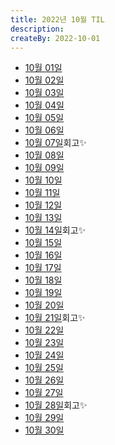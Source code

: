 ```yaml
---
title: 2022년 10월 TIL
description: 
createBy: 2022-10-01
---
```


- [10월 01일](./20221001.md)
- [10월 02일](./20221002.md)
- [10월 03일](./20221003.md)
- [10월 04일](./20221004.md)
- [10월 05일](./20221005.md)
- [10월 06일](./20221006.md)
- [10월 07일](./20221007.md)회고✨
- [10월 08일](./20221008.md)
- [10월 09일](./20221009.md)
- [10월 10일](./20221010.md)
- [10월 11일](./20221011.md)
- [10월 12일](./20221012.md)
- [10월 13일](./20221013.md)
- [10월 14일](./20221014.md)회고✨
- [10월 15일](./20221015.md)
- [10월 16일](./20221016.md)
- [10월 17일](./20221017.md)
- [10월 18일](./20221018.md)
- [10월 19일](./20221019.md)
- [10월 20일](./20221020.md)
- [10월 21일](./20221021.md)회고✨
- [10월 22일](./20221022.md)
- [10월 23일](./20221023.md)
- [10월 24일](./20221024.md)
- [10월 25일](./20221025.md)
- [10월 26일](./20221026.md)
- [10월 27일](./20221027.md)
- [10월 28일](./20221028.md)회고✨
- [10월 29일](./20221029.md)
- [10월 30일](./20221030.md)